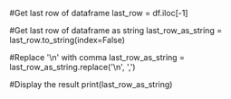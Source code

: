 #Get last row of dataframe
last_row = df.iloc[-1]

#Get last row of dataframe as string
last_row_as_string = last_row.to_string(index=False)

#Replace '\n' with comma
last_row_as_string = last_row_as_string.replace('\n', ',')

#Display the result
print(last_row_as_string)
